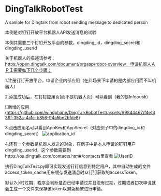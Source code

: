 # DingTalkRobotTest

A sample for Dingtalk from robot sending message to dedicated person

本例是对钉钉开放平台机器人API发送消息的试验

本例共需要三个钉钉开放平台的参数，dingding_id，dingding_secret和dingding_userid

关于机器人的描述请参考：https://open.dingtalk.com/document/orgapp/robot-overview，申请机器人ＡＰＩ需要如下几个步骤：

1.注册钉钉开放平台，申请企业内部应用（在此场景下申请的是内部应用而不叫机器人）

2.添加成功后，在钉钉应用页(而不是机器人页）可以看到（我的是Infopush)

![新增的应用(https://github.com/windphone/DingTalkRobotTest/assets/99844467/f4e1338f-352a-4a1c-b856-94a5be2bfde8)

3.点击应用名可以看到AppKey和AppSecret（对应例子中的dingding_id和dingding_secret）
![application_id](https://github.com/windphone/DingTalkRobotTest/assets/99844467/48502828-5cc6-43fe-b960-04c2325ed6a4)

4.还有一个参数是机器人发送的对象，在例子中是本人申请的钉钉用户dingding_userid，这个参数需要到https://oa.dingtalk.com/contacts.htm#/contacts里查看
![UserID](https://github.com/windphone/DingTalkRobotTest/assets/99844467/e4123ff4-f67a-4f54-a106-1fff5b6981a0)

执行DingTalkTest.py即可实现发送钉钉信息到特定用户，其中自动生成的文件access_token_cache用来缓存发送消息时从钉钉获取的accessToken，

默认2小时过期，程序会判断是否已经申请过并且没有过期，过期或者初次申请就会生成一个文件来保存该token以避免频繁进行申请。
